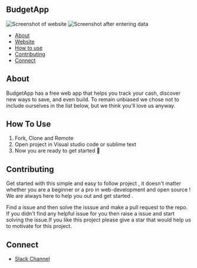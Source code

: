 ## BudgetApp

![Screenshot of website](https://github.com/shubhraagarwal/BudgetApp/blob/master/Screenshot2.png)
![Screenshot after entering data](https://github.com/shubhraagarwal/BudgetApp/blob/master/Screenshot1.png)

- [About](#about)
- [Website](https://gouri-panda.github.io/BudgetApp/)
- [How to use](#how-to-use)
- [Contributing](#contributing)
- [Connect](#connect)

## About
BudgetApp has a free web app that helps you track your cash, discover new ways to save, and even build. To remain unbiased we chose not to include ourselves in the list below, but we think you’ll love us anyway.

## How To Use
1. Fork, Clone and Remote
2. Open project in Visual studio code or sublime text
3. Now you are ready to get started 🎉 

## Contributing
Get started with this simple and easy to follow project , it doesn't matter whether you are a beginner or a pro in web-development and open source !
We are always here to help you out and get started . </br>

Find a issue and then solve  the isssue and make a pull request to the repo. If you didn't find any helpful issue for you then raise a issue and start solving the issue.If you like this project please give a star that would help us to motivate for this project.

## Connect
- [Slack Channel](https://join.slack.com/t/newworkspace-uco4265/shared_invite/zt-huokfrna-unLOpo_bo7fKACHZ2rH7jA)
